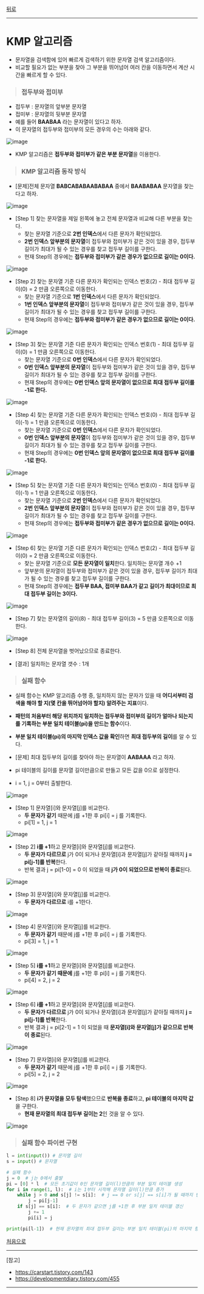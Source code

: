 [뒤로](https://github.com/khyup0629/Algorithm)

---
# KMP 알고리즘

+ 문자열을 검색함에 있어 빠르게 검색하기 위한 문자열 검색 알고리즘이다.
+ 비교할 필요가 없는 부분을 찾아 그 부분을 뛰어넘어 여러 칸을 이동하면서 계산 시간을 빠르게 할 수 있다.

> <h3>접두부와 접미부

+ 접두부 : 문자열의 앞부분 문자열
+ 접미부 : 문자열의 뒷부분 문자열
+ 예를 들어 **BAABAA** 라는 문자열이 있다고 하자.
+ 이 문자열의 접두부와 접미부의 모든 경우의 수는 아래와 같다.

![image](https://user-images.githubusercontent.com/43658658/117923739-8f10a680-b32f-11eb-9104-071fdc29a26a.png)

+ KMP 알고리즘은 **접두부와 접미부가 같은 부분 문자열**을 이용한다.

> <h3>KMP 알고리즘 동작 방식

+ [문제]전체 문자열 **BABCABABAABABAA** 중에서 **BAABABAA** 문자열을 찾는다고 하자.

![image](https://user-images.githubusercontent.com/43658658/117924791-41953900-b331-11eb-8862-65bb8fdd6138.png)

+ [Step 1] 찾는 문자열을 제일 왼쪽에 놓고 전체 문자열과 비교해 다른 부분을 찾는다.
  + 찾는 문자열 기준으로 **2번 인덱스**에서 다른 문자가 확인되었다.
  + **2번 인덱스 앞부분의 문자열**이 접두부와 접미부가 같은 것이 있을 경우, 접두부 길이가 최대가 될 수 있는 경우를 찾고 접두부 길이를 구한다.
  + 현재 Step의 경우에는 **접두부와 접미부가 같은 경우가 없으므로 길이는 0이다.**

![image](https://user-images.githubusercontent.com/43658658/117925916-e106fb80-b332-11eb-9fde-9203843831e6.png)

+ [Step 2] 찾는 문자열 기준 다른 문자가 확인되는 인덱스 번호(2) - 최대 접두부 길이(0) = 2 만큼 오른쪽으로 이동한다.
  + 찾는 문자열 기준으로 **1번 인덱스**에서 다른 문자가 확인되었다.
  + **1번 인덱스 앞부분의 문자열**이 접두부와 접미부가 같은 것이 있을 경우, 접두부 길이가 최대가 될 수 있는 경우를 찾고 접두부 길이를 구한다.
  + 현재 Step의 경우에는 **접두부와 접미부가 같은 경우가 없으므로 길이는 0이다.**

![image](https://user-images.githubusercontent.com/43658658/117926091-2d523b80-b333-11eb-833e-1e4f14081dca.png)

+ [Step 3] 찾는 문자열 기준 다른 문자가 확인되는 인덱스 번호(1) - 최대 접두부 길이(0) = 1 만큼 오른쪽으로 이동한다.
  + 찾는 문자열 기준으로 **0번 인덱스**에서 다른 문자가 확인되었다.
  + **0번 인덱스 앞부분의 문자열**이 접두부와 접미부가 같은 것이 있을 경우, 접두부 길이가 최대가 될 수 있는 경우를 찾고 접두부 길이를 구한다.
  + 현재 Step의 경우에는 **0번 인덱스 앞의 문자열이 없으므로 최대 접두부 길이를 -1로 한다.**

![image](https://user-images.githubusercontent.com/43658658/117926243-6be7f600-b333-11eb-986a-8d5cc918d9c2.png)

+ [Step 4] 찾는 문자열 기준 다른 문자가 확인되는 인덱스 번호(0) - 최대 접두부 길이(-1) = 1 만큼 오른쪽으로 이동한다.
  + 찾는 문자열 기준으로 **0번 인덱스**에서 다른 문자가 확인되었다.
  + **0번 인덱스 앞부분의 문자열**이 접두부와 접미부가 같은 것이 있을 경우, 접두부 길이가 최대가 될 수 있는 경우를 찾고 접두부 길이를 구한다.
  + 현재 Step의 경우에는 **0번 인덱스 앞의 문자열이 없으므로 최대 접두부 길이를 -1로 한다.**

![image](https://user-images.githubusercontent.com/43658658/117926463-c6815200-b333-11eb-8ffa-9fa10ad6c734.png)

+ [Step 5] 찾는 문자열 기준 다른 문자가 확인되는 인덱스 번호(0) - 최대 접두부 길이(-1) = 1 만큼 오른쪽으로 이동한다.
  + 찾는 문자열 기준으로 **2번 인덱스**에서 다른 문자가 확인되었다.
  + **2번 인덱스 앞부분의 문자열**이 접두부와 접미부가 같은 것이 있을 경우, 접두부 길이가 최대가 될 수 있는 경우를 찾고 접두부 길이를 구한다.
  + 현재 Step의 경우에는 **접두부와 접미부가 같은 경우가 없으므로 길이는 0이다.**

![image](https://user-images.githubusercontent.com/43658658/117926563-eadd2e80-b333-11eb-9b0e-f8e182661f19.png)

+ [Step 6] 찾는 문자열 기준 다른 문자가 확인되는 인덱스 번호(2) - 최대 접두부 길이(0) = 2 만큼 오른쪽으로 이동한다.
  + 찾는 문자열 기준으로 **모든 문자열이 일치**한다. 일치하는 문자열 개수 +1
  + 앞부분의 문자열이 접두부와 접미부가 같은 것이 있을 경우, 접두부 길이가 최대가 될 수 있는 경우를 찾고 접두부 길이를 구한다.
  + 현재 Step의 경우에는 **접두부 BAA, 접미부 BAA가 같고 길이가 최대이므로 최대 접두부 길이는 3이다.**

![image](https://user-images.githubusercontent.com/43658658/117926690-1c55fa00-b334-11eb-9b5e-d15deaeef60c.png)

+ [Step 7] 찾는 문자열의 길이(8) - 최대 접두부 길이(3) = 5 만큼 오른쪽으로 이동한다.

![image](https://user-images.githubusercontent.com/43658658/117927853-c08c7080-b335-11eb-9284-22484cdd671e.png)

+ [Step 8] 전체 문자열을 벗어났으므로 종료한다.

+ [결과] 일치하는 문자열 갯수 : 1개

> <h3>실패 함수

+ 실패 함수는 KMP 알고리즘 수행 중, 일치하지 않는 문자가 있을 때 **어디서부터 검색을 해야 할 지(몇 칸을 뛰어넘어야 할지) 알려주는 지표**이다.
+ **패턴의 처음부터 해당 위치까지 일치하는 접두부와 접미부의 길이가 얼마나 되는지를 기록하는 부분 일치 테이블(pi)을 만드는 함수**이다.
+ **부분 일치 테이블(pi)의 마지막 인덱스 값을 확인**하면 **최대 접두부의 길이**를 알 수 있다.

+ [문제] 최대 접두부의 길이를 찾아야 하는 문자열이 **AABAAA** 라고 하자.
+ pi 테이블의 길이를 문자열 길이만큼으로 만들고 모든 값을 0으로 설정한다.
+ i = 1, j = 0부터 출발한다.

![image](https://user-images.githubusercontent.com/43658658/117929469-d307a980-b337-11eb-8216-3186447c5805.png)

+ [Step 1] 문자열[i]와 문자열[j]를 비교한다.
  + **두 문자가 같기** 때문에 j를 +1한 후 pi[i] = j 를 기록한다.
  + pi[1] = 1, j = 1

![image](https://user-images.githubusercontent.com/43658658/117929798-2c6fd880-b338-11eb-85ed-63a619bc1a20.png)

+ [Step 2] **i를 +1**하고 문자열[i]와 문자열[j]를 비교한다.
  + **두 문자가 다르므로** j가 0이 되거나 문자열[i]과 문자열[j]가 같아질 때까지 **j = pi[j-1]를 반복**한다.
  + 반복 결과 j = pi[1-0] = 0 이 되었을 때 **j가 0이 되었으므로 반복이 종료**된다.

![image](https://user-images.githubusercontent.com/43658658/117930304-cc2d6680-b338-11eb-9369-8c747c15356e.png)

+ [Step 3] 문자열[i]와 문자열[j]를 비교한다.
  + **두 문자가 다르므로** i를 +1한다.

![image](https://user-images.githubusercontent.com/43658658/117930370-dcdddc80-b338-11eb-84e7-3ff29cb0140e.png)

+ [Step 4] 문자열[i]와 문자열[j]를 비교한다.
  + **두 문자가 같기** 때문에 j를 +1한 후 pi[i] = j 를 기록한다.
  + pi[3] = 1, j = 1

![image](https://user-images.githubusercontent.com/43658658/117930578-20d0e180-b339-11eb-85e2-659579861ad2.png)

+ [Step 5] **i를 +1**하고 문자열[i]와 문자열[j]를 비교한다.
  + **두 문자가 같기 때문에** j를 +1한 후 pi[i] = j 를 기록한다.
  + pi[4] = 2, j = 2

![image](https://user-images.githubusercontent.com/43658658/117930715-4cec6280-b339-11eb-8266-4e1e6661ce7e.png)

+ [Step 6] **i를 +1**하고 문자열[i]와 문자열[j]를 비교한다.
  + **두 문자가 다르므로** j가 0이 되거나 문자열[i]과 문자열[j]가 같아질 때까지 **j = pi[j-1]를 반복**한다.
  + 반복 결과 j = pi[2-1] = 1 이 되었을 때 **문자열[i]와 문자열[j]가 같으므로 반복이 종료**된다.

![image](https://user-images.githubusercontent.com/43658658/117931130-c71ce700-b339-11eb-87a3-0a9d296677be.png)

+ [Step 7] 문자열[i]와 문자열[j]를 비교한다.
  + **두 문자가 같기** 때문에 j를 +1한 후 pi[i] = j 를 기록한다.
  + pi[5] = 2, j = 2

![image](https://user-images.githubusercontent.com/43658658/117931266-f03d7780-b339-11eb-9ef1-c566ea97005e.png)

+ [Step 8] **i가 문자열을 모두 탐색**했으므로 **반복을 종료**하고, **pi 테이블의 마지막 값**을 구한다.
  + **현재 문자열의 최대 접두부 길이는 2**인 것을 알 수 있다.

![image](https://user-images.githubusercontent.com/43658658/117931588-50341e00-b33a-11eb-915d-d60dda28775a.png)

> <h3>실패 함수 파이썬 구현

``` python
l = int(input()) # 문자열 길이
s = input() # 문자열

# 실패 함수
j = 0  # j는 0에서 출발
pi = [0] * l  # 모든 초기값이 0인 문자열 길이(l)만큼의 부분 일치 테이블 생성
for i in range(1, l):  # i는 1부터 시작해 문자열 길이(l)만큼 증가
    while j > 0 and s[j] != s[i]:  # j == 0 or s[j] == s[i]가 될 때까지 반복
        j = pi[j-1]
    if s[j] == s[i]:  # 두 문자가 같으면 j를 +1한 후 부분 일치 테이블 갱신
        j += 1
        pi[i] = j

print(pi[l-1])  # 현재 문자열의 최대 접두부 길이는 부분 일치 테이블(pi)의 마지막 항(l-1번째)
```

[처음으로](#KMP-알고리즘)

---
[참고]
+ https://carstart.tistory.com/143
+ https://developmentdiary.tistory.com/455

---
